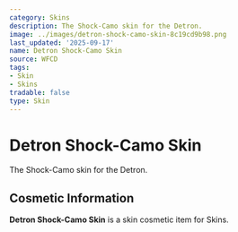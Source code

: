 ```yaml
---
category: Skins
description: The Shock-Camo skin for the Detron.
image: ../images/detron-shock-camo-skin-8c19cd9b98.png
last_updated: '2025-09-17'
name: Detron Shock-Camo Skin
source: WFCD
tags:
- Skin
- Skins
tradable: false
type: Skin
---
```


# Detron Shock-Camo Skin

The Shock-Camo skin for the Detron.

## Cosmetic Information

**Detron Shock-Camo Skin** is a skin cosmetic item for Skins.

